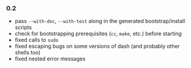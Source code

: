 ### 0.2
- pass `--with-doc`, `--with-test` along in the generated bootstrap/install scripts
- check for bootstrapping prerequisites (`cc`, `make`, etc.) before starting
- fixed calls to `sudo`
- fixed escaping bugs on some versions of dash (and probably other shells too)
- fixed nested error messages
